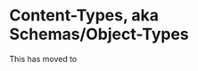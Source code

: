 
# Content-Types, aka Schemas/Object-Types

This has moved to [](xref:Basics.Data.ContentTypes.Index)